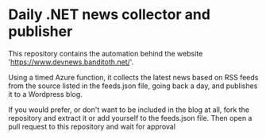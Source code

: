 # Daily .NET news collector and publisher


This repository contains the automation behind the website 'https://www.devnews.banditoth.net/'.

Using a timed Azure function, it collects the latest news based on RSS feeds from the source listed in the feeds.json file, going back a day, and publishes it to a Wordpress blog.

If you would prefer, or don't want to be included in the blog at all, fork the repository and extract it or add yourself to the feeds.json file. Then open a pull request to this repository and wait for approval

